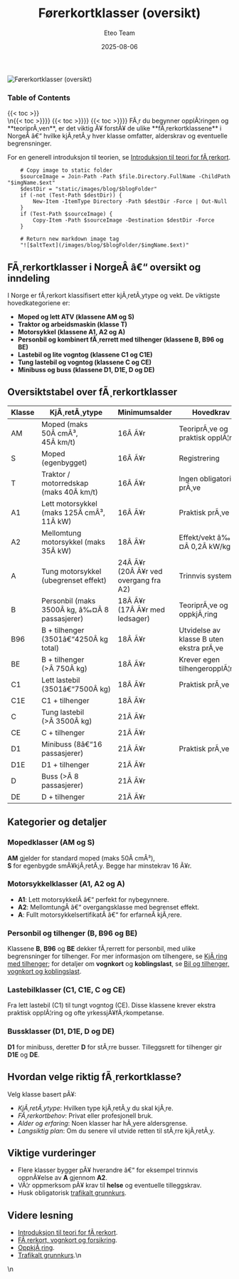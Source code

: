 ﻿---
title: "Førerkortklasser (oversikt)"
date: 2025-08-06
draft: false
author: "Eteo Team"
description: "En komplett oversikt over alle førerkortklasser i Norge, inkludert krav, aldersgrenser og hvilke kjøretøy hver klasse gir deg rett til å kjøre."
categories: ["Driving Theory"]
tags: ["driving", "theory", "safety"]
featured_image: "/images/blog/forerkortklasser-oversikt/forerkortklasser-oversikt-image.svg"
---

<div class="blog-content">
  <div class="featured-image">
    <img src="/images/blog/forerkortklasser-oversikt/forerkortklasser-oversikt-image.svg" alt="Førerkortklasser (oversikt)" class="img-fluid rounded">
  </div>

  <div class="toc-container mt-4 mb-4">
    <h3>Table of Contents</h3>
    {{< toc >}}
  </div>

  <div class="blog-body">\n{{< toc >}}}}
{{< toc >}}}}
{{< toc >}}}}
FÃ¸r du begynner opplÃ¦ringen og **teoriprÃ¸ven**, er det viktig Ã¥ forstÃ¥ de ulike **fÃ¸rerkortklassene** i NorgeÂ â€“ hvilke kjÃ¸retÃ¸y hver klasse omfatter, alderskrav og eventuelle begrensninger.

For en generell introduksjon til teorien, se [Introduksjon til teori for fÃ¸rerkort](/blogs/teori/introduksjon-til-teori-for-forerkort "Introduksjon til teori for fÃ¸rerkort").


        
        
        # Copy image to static folder
        $sourceImage = Join-Path -Path $file.Directory.FullName -ChildPath "$imgName.$ext"
        $destDir = "static/images/blog/$blogFolder"
        if (-not (Test-Path $destDir)) {
            New-Item -ItemType Directory -Path $destDir -Force | Out-Null
        }
        if (Test-Path $sourceImage) {
            Copy-Item -Path $sourceImage -Destination $destDir -Force
        }
        
        # Return new markdown image tag
        "![$altText](/images/blog/$blogFolder/$imgName.$ext)"
    

## FÃ¸rerkortklasser i NorgeÂ â€“ oversikt og inndeling

I Norge er fÃ¸rerkort klassifisert etter kjÃ¸retÃ¸ytype og vekt. De viktigste hovedkategoriene er:

* **Moped og lett ATV (klassene AM og S)**
* **Traktor og arbeidsmaskin (klasse T)**
* **Motorsykkel (klassene A1, A2 og A)**
* **Personbil og kombinert fÃ¸rerrett med tilhenger (klassene B, B96 og BE)**
* **Lastebil og lite vogntog (klassene C1 og C1E)**
* **Tung lastebil og vogntog (klassene C og CE)**
* **Minibuss og buss (klassene D1, D1E, D og DE)**

## Oversiktstabel over fÃ¸rerkortklasser

| Klasse | KjÃ¸retÃ¸ytype                                          | Minimumsalder                    | Hovedkrav                                       |
|--------|-------------------------------------------------------|----------------------------------|-------------------------------------------------|
| AM     | Moped (maks 50Â cmÂ³, 45Â km/t)                         | 16Â Ã¥r                            | TeoriprÃ¸ve og praktisk opplÃ¦ring                |
| S      | Moped (egenbygget)                                   | 16Â Ã¥r                            | Registrering                                    |
| T      | Traktor / motorredskap (maks 40Â km/t)                 | 16Â Ã¥r                            | Ingen obligatorisk prÃ¸ve                        |
| A1     | Lett motorsykkel (maks 125Â cmÂ³, 11Â kW)               | 16Â Ã¥r                            | Praktisk prÃ¸ve                                  |
| A2     | Mellomtung motorsykkel (maks 35Â kW)                  | 18Â Ã¥r                            | Effekt/vekt â‰¤Â 0,2Â kW/kg                         |
| A      | Tung motorsykkel (ubegrenset effekt)                 | 24Â Ã¥r (20Â Ã¥r ved overgang fra A2)| Trinnvis system                                 |
| B      | Personbil (maks 3500Â kg, â‰¤Â 8 passasjerer)            | 18Â Ã¥r (17Â Ã¥r med ledsager)       | TeoriprÃ¸ve og oppkjÃ¸ring                        |
| B96    | B + tilhenger (3501â€“4250Â kg total)                   | 18Â Ã¥r                            | Utvidelse av klasse B uten ekstra prÃ¸ve         |
| BE     | B + tilhenger (>Â 750Â kg)                             | 18Â Ã¥r                            | Krever egen tilhengeropplÃ¦ring                  |
| C1     | Lett lastebil (3501â€“7500Â kg)                         | 18Â Ã¥r                            | Praktisk prÃ¸ve                                  |
| C1E    | C1 + tilhenger                                       | 18Â Ã¥r                            |                                                 |
| C      | Tung lastebil (>Â 3500Â kg)                            | 21Â Ã¥r                            |                                                 |
| CE     | C + tilhenger                                        | 21Â Ã¥r                            |                                                 |
| D1     | Minibuss (8â€“16 passasjerer)                          | 21Â Ã¥r                            | Praktisk prÃ¸ve                                  |
| D1E    | D1 + tilhenger                                       | 21Â Ã¥r                            |                                                 |
| D      | Buss (>Â 8 passasjerer)                              | 21Â Ã¥r                            |                                                 |
| DE     | D + tilhenger                                        | 21Â Ã¥r                            |                                                 |

## Kategorier og detaljer

### Mopedklasser (AM og S)

**AM** gjelder for standard moped (maks 50Â cmÂ³),  
**S** for egenbygde smÃ¥kjÃ¸retÃ¸y. Begge har minstekrav 16 Ã¥r.

### Motorsykkelklasser (A1, A2 og A)

* **A1**: Lett motorsykkelÂ â€“ perfekt for nybegynnere.  
* **A2**: MellomtungÂ â€“ overgangsklasse med begrenset effekt.  
* **A**: Fullt motorsykkelsertifikatÂ â€“ for erfarneÂ kjÃ¸rere.

### Personbil og tilhenger (B, B96 og BE)

Klassene **B**, **B96** og **BE** dekker fÃ¸rerrett for personbil, med ulike begrensninger for tilhenger. For mer informasjon om tilhengere, se [KjÃ¸ring med tilhenger](/blogs/teori/kjoring-med-tilhenger "KjÃ¸ring med tilhenger - Guide til sikker hengerkjÃ¸ring"); for detaljer om **vognkort** og **koblingslast**, se [Bil og tilhenger, vognkort og koblingslast](/blogs/teori/bil-og-tilhenger-vognkort-koblingslast "Bil og tilhenger (klasse B), vognkort, koblingslast").

### Lastebilklasser (C1, C1E, C og CE)

Fra lett lastebil (C1) til tungt vogntog (CE). Disse klassene krever ekstra praktisk opplÃ¦ring og ofte yrkessjÃ¥fÃ¸rkompetanse.

### Bussklasser (D1, D1E, D og DE)

**D1** for minibuss, deretter **D** for stÃ¸rre busser. Tilleggsrett for tilhenger gir **D1E** og **DE**.

## Hvordan velge riktig fÃ¸rerkortklasse?

Velg klasse basert pÃ¥:

* _KjÃ¸retÃ¸ytype_: Hvilken type kjÃ¸retÃ¸y du skal kjÃ¸re.
* _FÃ¸rerkortbehov_: Privat eller profesjonell bruk.
* _Alder og erfaring_: Noen klasser har hÃ¸yere aldersgrense.
* _Langsiktig plan_: Om du senere vil utvide retten til stÃ¸rre kjÃ¸retÃ¸y.

## Viktige vurderinger

* Flere klasser bygger pÃ¥ hverandre â€“ for eksempel trinnvis oppnÃ¥else av **A** gjennom **A2**.
* VÃ¦r oppmerksom pÃ¥ krav til **helse** og eventuelle tilleggskrav.
* Husk obligatorisk [trafikalt grunnkurs](/blogs/teori/trafikalt-grunnkurs "Trafikalt grunnkurs - Obligatorisk kurs for fÃ¸rerkort klasse B").

## Videre lesning

* [Introduksjon til teori for fÃ¸rerkort](/blogs/teori/introduksjon-til-teori-for-forerkort "Introduksjon til teori for fÃ¸rerkort").
* [FÃ¸rerkort, vognkort og forsikring](/blogs/teori/forerkort-vognkort-og-forsikring "FÃ¸rerkort, vognkort og forsikring - nÃ¸dvendige dokumenter").
* [OppkjÃ¸ring](/blogs/teori/oppkjoring "OppkjÃ¸ring - Guide til praktisk kjÃ¸reprÃ¸ve for fÃ¸rerkort i bil").
* [Trafikalt grunnkurs](/blogs/teori/trafikalt-grunnkurs "Trafikalt grunnkurs - Obligatorisk kurs for fÃ¸rerkort klasse B").\n  </div>\n</div>